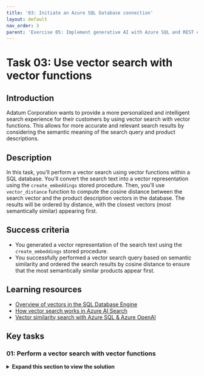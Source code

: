 ```yaml
---
title: '03: Initiate an Azure SQL Database connection'
layout: default
nav_order: 3
parent: 'Exercise 05: Implement generative AI with Azure SQL and REST endpoints'
---
```


# Task 03: Use vector search with vector functions

## Introduction

Adatum Corporation wants to provide a more personalized and intelligent search experience for their customers by using vector search with vector functions. This allows for more accurate and relevant search results by considering the semantic meaning of the search query and product descriptions.

## Description

In this task, you’ll perform a vector search using vector functions within a SQL database. You'll convert the search text into a vector representation using the `create_embeddings` stored procedure. Then, you’ll use `vector_distance` function to compute the cosine distance between the search vector and the product description vectors in the database. The results will be ordered by distance, with the closest vectors (most semantically similar) appearing first.

## Success criteria

-   You generated a vector representation of the search text using the `create_embeddings` stored procedure.
-   You successfully performed a vector search query based on semantic similarity and ordered the search results by cosine distance to ensure that the most semantically similar products appear first.

## Learning resources

-   [Overview of vectors in the SQL Database Engine](https://learn.microsoft.com/en-us/sql/relational-databases/vectors/vectors-sql-server?view=azuresqldb-current)
-   [How vector search works in Azure AI Search](https://learn.microsoft.com/en-us/azure/search/vector-search-overview#how-vector-search-works-in-azure-ai-search)
-   [Vector similarity search with Azure SQL & Azure OpenAI](https://learn.microsoft.com/en-us/samples/azure-samples/azure-sql-db-openai/azure-sql-db-openai/)

## Key tasks

### 01: Perform a vector search with vector functions

<details markdown="block"> 
  <summary><strong>Expand this section to view the solution</strong></summary> 

This SQL script demonstrates how to perform a vector search using vector functions within a SQL database. The goal is to find the top 10 most relevant products from the **walmart_product_details** table that match a given search query based on semantic similarity.

**How it works**

-   **Text to Vector Conversion**:
    -   The search text, in this case, **help me plan a high school graduation party**, is declared as a **nvarchar(max)** variable named **@search_text**.
    -   A **vector(1536)** variable named **@search_vector** is declared to store the vector representation of the search text.
-   **Creating Embeddings**:
    -   The **dbo.create_embeddings** stored procedure is executed with **@search_text** as input and **@search_vector** as output.
    -   This procedure converts the search text into a vector embedding, which captures the semantic meaning of the text.
-   **Vector Search Query**:
    -   The **SELECT** statement retrieves the top 10 records from the **walmart_product_details** table.
    -   The **vector_distance** function computes the **cosine** distance between the **@search_vector** and the **product_description_vector** column in the table.
    -   The results are ordered by the **distance**, with the closest vectors (most semantically similar) appearing first.

1.  Enter the following in a new query:

    ```SQL-wrap
    /*-- Declare the search text*/
    declare @search_text nvarchar(max) = 'help me plan a high school graduation party';

    /*-- Declare a variable to hold the search vector*/
    declare @search_vector vector(1536);

    /*-- Generate the search vector using the 'create_embeddings' stored procedure*/
    exec dbo.create_embeddings @search_text, @search_vector output;

    /*-- Perform the search query*/
    SELECT TOP(10)
    id, product_name, description,

    /*-- Calculate the cosine distance between the search vector and product description vectors*/
    vector_distance('cosine', @search_vector, product_description_vector) AS distance
    FROM [dbo].[walmart_product_details]
    ORDER BY distance; -- Order by the closest distance
    ```

    > **Example Output:**
    >
    >![2ccc.jpg](../../media/2ccc.jpg)

1.  As there are duplicate products, rewrite the query to remove duplicates by entering the following in a new query:

    ```SQL-wrap
    declare @search_text nvarchar(max) = 'help me plan a high school graduation party';

    /*-- Declare a variable to hold the search vector*/
    declare @search_vector vector(1536);

    /*-- Generate the search vector using the 'create_embeddings' stored procedure*/
    exec dbo.create_embeddings @search_text, @search_vector output;

    /*-- Perform the search query*/
    SELECT TOP(10)
    id,
    product_name,
    description,

    /*-- Calculate the cosine distance between the search vector and product description vectors*/
    vector_distance('cosine', @search_vector, product_description_vector) AS distance
    FROM (
    SELECT
    id,
    product_name,
    description,
    product_description_vector,
    ROW_NUMBER() OVER (PARTITION BY product_name, description ORDER BY (SELECT NULL)) AS rn
    FROM [dbo].[walmart_product_details]
    ) AS unique_products
    WHERE rn = 1
    ORDER BY distance;
    ```

    > **Example Output**
    >
    > ![3ccc.jpg](../../media/3ccc.jpg)

---

**Congratulations!** You've successfully completed this task.

</details>
